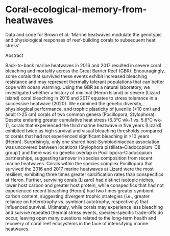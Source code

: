 # Coral-ecological-memory-from-heatwaves
Data and code for Brown et al. 'Marine heatwaves modulate the genotypic and physiological responses of reef-building corals to subsequent heat stress'


Abstract


Back-to-back marine heatwaves in 2016 and 2017 resulted in severe coral bleaching and mortality across the Great Barrier Reef (GBR). Encouragingly, some corals that survived these events exhibit increased bleaching resistance and may represent thermally tolerant populations that can better cope with ocean warming. Using the GBR as a natural laboratory, we investigated whether a history of minimal (Heron Island) or severe (Lizard Island) coral bleaching in 2016 and 2017 equates to stress tolerance in a successive heatwave (2020). We examined the genetic diversity, physiological performance, and trophic plasticity of juvenile (<10 cm) and adult (>25 cm) corals of two common genera (Pocillopora, Stylophora). Despite enduring greater cumulative heat stress (6.3°C wk-1 vs. 5.6°C wk-1), corals that experienced the third marine heatwave in five years (Lizard) exhibited twice as high survival and visual bleaching thresholds compared to corals that had not experienced significant bleaching in >10 years (Heron). Surprisingly, only one shared host–Symbiodiniaceae association was uncovered between locations (Stylophora pistillata–Cladocopium ‘C8 group’) and there was no genetic overlap in Pocillopora–Cladocopium partnerships, suggesting turnover in species composition from recent marine heatwaves. Corals within the species complex Pocillopora that survived the 2016 and 2017 marine heatwaves at Lizard were the most resilient, exhibiting three times greater calcification rates than conspecifics at Heron. Further, surviving corals (Lizard) had distinct isotopic niches, lower host carbon and greater host protein, while conspecifics that had not experienced recent bleaching (Heron) had two times greater symbiont carbon content, suggesting divergent trophic strategies (i.e., greater reliance on heterotrophy vs. symbiont autotrophy, respectively) that influenced survival. Ultimately, while corals may experience less bleaching and survive repeated thermal stress events, species-specific trade-offs do occur, leaving open many questions related to the long-term health and recovery of coral reef ecosystems in the face of intensifying marine heatwaves. 
